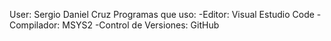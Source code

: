 User: Sergio Daniel Cruz
Programas que uso:
-Editor: Visual Estudio Code
-Compilador: MSYS2
-Control de Versiones: GitHub